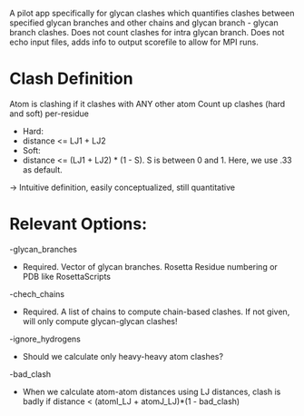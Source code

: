 A pilot app specifically for glycan clashes which quantifies clashes between specified glycan branches and other chains and glycan branch - glycan branch clashes.  Does not count clashes for intra glycan branch.  Does not echo input files, adds info to output scorefile to allow for MPI runs.

Clash Definition
============

 Atom is clashing if it clashes with ANY other atom
 Count up clashes (hard and soft) per-residue

 - Hard:
  - distance <= LJ1 + LJ2
 - Soft:
  - distance <= (LJ1 + LJ2) * (1 - S).  S is between 0 and 1. Here, we use .33 as default.

-> Intuitive definition, easily conceptualized, still quantitative


Relevant Options:
======

-glycan_branches
 - Required. Vector of glycan branches.  Rosetta Residue numbering or PDB like RosettaScripts

-chech_chains
 - Required. A list of chains to compute chain-based clashes.  If not given, will only compute glycan-glycan clashes!


-ignore_hydrogens
 - Should we calculate only heavy-heavy atom clashes?

-bad_clash
  - When we calculate atom-atom distances using LJ distances, clash is badly if distance < (atomI_LJ + atomJ_LJ)*(1 - bad_clash)
